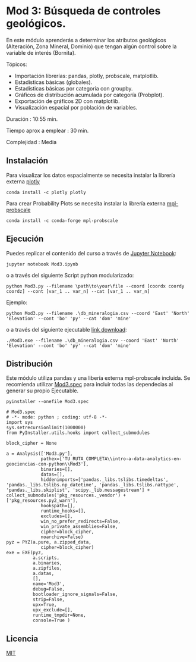 # Mod 3: Búsqueda de controles geológicos.

En este módulo aprenderás a determinar los atributos geológicos (Alteración, Zona Mineral, Dominio) que tengan algún control sobre la variable de interés (Bornita).

Tópicos:

- Importación librerías: pandas, plotly, probscale, matplotlib.
- Estadísticas básicas (globales).
- Estadísticas básicas por categoría con groupby.
- Gráficos de distribución acumulada por categoría (Probplot).
- Exportación de gráficos 2D con matplotlib.
- Visualización espacial por población de variables.

Duración : 10:55 min.

Tiempo aprox a emplear : 30 min.

Complejidad : Media

## Instalación

Para visualizar los datos espacialmente se necesita instalar la librería externa [plotly](https://plotly.com/python)
```
conda install -c plotly plotly
```

Para crear Probability Plots se necesita instalar la librería externa [mpl-probscale](https://matplotlib.org/mpl-probscale/tutorial/getting_started.html)
```
conda install -c conda-forge mpl-probscale
```

## Ejecución

Puedes replicar el contenido del curso a través de [Jupyter Notebook](https://jupyter.org/):

```
jupyter notebook Mod3.ipynb
```

o a través del siguiente Script python modularizado:

```
python Mod3.py --filename \path\to\your\file --coord [coordx coordy coordz] --cont [var_1 .. var_n] --cat [var_1 .. var_n]
```

Ejemplo:

```
python Mod3.py --filename .\db_mineralogia.csv --coord 'East' 'North' 'Elevation' --cont 'bo' 'py' --cat 'dom' 'mine'
```

o a través del siguiente ejecutable [link download](https://drive.google.com/file/d/1HrKeW8EsYq5GjG_SKRQrPBHkwYjbED3J/view?usp=sharing):

```
./Mod3.exe --filename .\db_mineralogia.csv --coord 'East' 'North' 'Elevation' --cont 'bo' 'py' --cat 'dom' 'mine'
```

## Distribución

Este módulo utiliza pandas y una libería externa mpl-probscale incluida. Se recomienda utilizar [Mod3.spec](https://pyinstaller.readthedocs.io/en/stable/spec-files.html) para incluir todas las dependecias al generar su propio Ejecutable.

```
pyinstaller --onefile Mod3.spec
```

```
# Mod3.spec
# -*- mode: python ; coding: utf-8 -*-
import sys
sys.setrecursionlimit(1000000)
from PyInstaller.utils.hooks import collect_submodules

block_cipher = None

a = Analysis(['Mod3.py'],
             pathex=['TU_RUTA_COMPLETA\\intro-a-data-analytics-en-geociencias-con-python\\Mod3'],
             binaries=[],
             datas=[],
			 hiddenimports=['pandas._libs.tslibs.timedeltas', 'pandas._libs.tslibs.np_datetime', 'pandas._libs.tslibs.nattype', 'pandas._libs.skiplist', 'scipy._lib.messagestream'] + collect_submodules('pkg_resources._vendor') + ['pkg_resources.py2_warn'],
             hookspath=[],
             runtime_hooks=[],
             excludes=[],
             win_no_prefer_redirects=False,
             win_private_assemblies=False,
             cipher=block_cipher,
             noarchive=False)
pyz = PYZ(a.pure, a.zipped_data,
             cipher=block_cipher)
exe = EXE(pyz,
          a.scripts,
          a.binaries,
          a.zipfiles,
          a.datas,
          [],
          name='Mod3',
          debug=False,
          bootloader_ignore_signals=False,
          strip=False,
          upx=True,
          upx_exclude=[],
          runtime_tmpdir=None,
          console=True )

```

## Licencia
[MIT](https://choosealicense.com/licenses/mit/)
